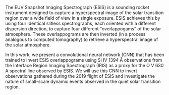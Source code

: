 The EUV Snapshot Imaging Spectrograph (ESIS) is a sounding rocket instrument
designed to capture a  hyperspectral image of the solar 
transition region over a wide field of view in a single exposure.
ESIS achieves this by using four identical slitless spectrographs, each oriented
with a different dispersion direction, to capture four different "overlappogams"
of the solar atmosphere.
These overlappograms are then inverted (in a process analogous to computed 
tomography) to retrieve a hyperspectral image of the solar atmosphere.

In this work, we present a convolutional neural network (CNN) that has been
trained to invert ESIS overlappograms using Si IV 1394 Å observations from the 
Interface Region Imaging Spectrograph (IRIS) as a proxy for the O V 630 A 
spectral line observed by ESIS. 
We will use this CNN to invert observations gathered during the 2019 flight of
ESIS and investigate the nature of small-scale dynamic events observed in the
quiet solar transition region.